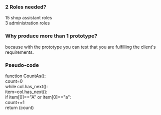 ### 2 Roles needed?
15 shop assistant roles <br>
3 administration roles <br>

### Why produce more than 1 prototype?
because with the prototype you can test that you are fulfilling the client's requirements.

### Pseudo-code
function CountAs(): <br>
  count=0 <br>
  while col.has_next(): <br>
    item=col.has_next(): <br>
    if item[0]=="A" or item[0]=="a": <br>
      count+=1 <br>
  return (count) <br>
